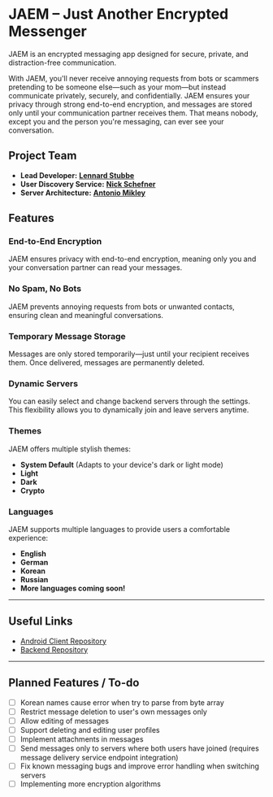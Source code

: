 # JAEM – Just Another Encrypted Messenger

JAEM is an encrypted messaging app designed for secure, private, and distraction-free communication.

With JAEM, you'll never receive annoying requests from bots or scammers pretending to be someone else—such as your mom—but instead communicate privately, securely, and confidentially. JAEM ensures your privacy through strong end-to-end encryption, and messages are stored only until your communication partner receives them. That means nobody, except you and the person you're messaging, can ever see your conversation.

## Project Team

- **Lead Developer:** [**Lennard Stubbe**](https://github.com/LS-Studios)
- **User Discovery Service:** [**Nick Schefner**](https://github.com/ItsJuzoSuzuya)
- **Server Architecture:** [**Antonio Mikley**](https://github.com/antoniomikley)

## Features

### **End-to-End Encryption**
JAEM ensures privacy with end-to-end encryption, meaning only you and your conversation partner can read your messages.

### **No Spam, No Bots**
JAEM prevents annoying requests from bots or unwanted contacts, ensuring clean and meaningful conversations.

### **Temporary Message Storage**
Messages are only stored temporarily—just until your recipient receives them. Once delivered, messages are permanently deleted.

### **Dynamic Servers**
You can easily select and change backend servers through the settings. This flexibility allows you to dynamically join and leave servers anytime.

### **Themes**
JAEM offers multiple stylish themes:
- **System Default** (Adapts to your device's dark or light mode)
- **Light**
- **Dark**
- **Crypto**

### **Languages**
JAEM supports multiple languages to provide users a comfortable experience:

- **English**
- **German**
- **Korean**
- **Russian**
- **More languages coming soon!**

---

## Useful Links

- [Android Client Repository](https://github.com/LS-Studios/JAEM-Client)
- [Backend Repository](https://github.com/antoniomikley/jaem-server)

---

## Planned Features / To-do

- [ ] Korean names cause error when try to parse from byte array
- [ ] Restrict message deletion to user's own messages only
- [ ] Allow editing of messages
- [ ] Support deleting and editing user profiles
- [ ] Implement attachments in messages
- [ ] Send messages only to servers where both users have joined (requires message delivery service endpoint integration)
- [ ] Fix known messaging bugs and improve error handling when switching servers
- [ ] Implementing more encryption algorithms
